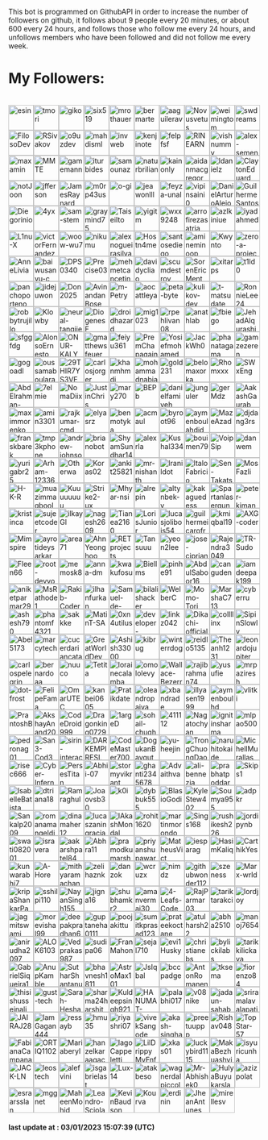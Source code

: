 <p>This bot is programmed on GithubAPI in order to increase the number of followers on github, it follows about 9 people every 20 minutes, or about 600 every 24 hours, and follows those who follow me every 24 hours, and unfollows members who have been followed and did not follow me every week.</p><h1>My Followers:</h1><br><a href="https://github.com/esin"><img src="https://github.com/esin.png" alt="esin" style="height:50px;width:50px;"/></a><a href="https://github.com/tmori"><img src="https://github.com/tmori.png" alt="tmori" style="height:50px;width:50px;"/></a><a href="https://github.com/giko"><img src="https://github.com/giko.png" alt="giko" style="height:50px;width:50px;"/></a><a href="https://github.com/six519"><img src="https://github.com/six519.png" alt="six519" style="height:50px;width:50px;"/></a><a href="https://github.com/mrothauer"><img src="https://github.com/mrothauer.png" alt="mrothauer" style="height:50px;width:50px;"/></a><a href="https://github.com/bermarte"><img src="https://github.com/bermarte.png" alt="bermarte" style="height:50px;width:50px;"/></a><a href="https://github.com/aaguilerav"><img src="https://github.com/aaguilerav.png" alt="aaguilerav" style="height:50px;width:50px;"/></a><a href="https://github.com/Novusvetus"><img src="https://github.com/Novusvetus.png" alt="Novusvetus" style="height:50px;width:50px;"/></a><a href="https://github.com/weimingtom"><img src="https://github.com/weimingtom.png" alt="weimingtom" style="height:50px;width:50px;"/></a><a href="https://github.com/swdreams"><img src="https://github.com/swdreams.png" alt="swdreams" style="height:50px;width:50px;"/></a><a href="https://github.com/FilosoDev"><img src="https://github.com/FilosoDev.png" alt="FilosoDev" style="height:50px;width:50px;"/></a><a href="https://github.com/RSivakov"><img src="https://github.com/RSivakov.png" alt="RSivakov" style="height:50px;width:50px;"/></a><a href="https://github.com/o9uzdev"><img src="https://github.com/o9uzdev.png" alt="o9uzdev" style="height:50px;width:50px;"/></a><a href="https://github.com/mahdisml"><img src="https://github.com/mahdisml.png" alt="mahdisml" style="height:50px;width:50px;"/></a><a href="https://github.com/invweb"><img src="https://github.com/invweb.png" alt="invweb" style="height:50px;width:50px;"/></a><a href="https://github.com/kenjinote"><img src="https://github.com/kenjinote.png" alt="kenjinote" style="height:50px;width:50px;"/></a><a href="https://github.com/felpfsf"><img src="https://github.com/felpfsf.png" alt="felpfsf" style="height:50px;width:50px;"/></a><a href="https://github.com/RINEARN"><img src="https://github.com/RINEARN.png" alt="RINEARN" style="height:50px;width:50px;"/></a><a href="https://github.com/vishnummv"><img src="https://github.com/vishnummv.png" alt="vishnummv" style="height:50px;width:50px;"/></a><a href="https://github.com/alex-semenyuk"><img src="https://github.com/alex-semenyuk.png" alt="alex-semenyuk" style="height:50px;width:50px;"/></a><a href="https://github.com/maxamin"><img src="https://github.com/maxamin.png" alt="maxamin" style="height:50px;width:50px;"/></a><a href="https://github.com/MMTE"><img src="https://github.com/MMTE.png" alt="MMTE" style="height:50px;width:50px;"/></a><a href="https://github.com/gamemann"><img src="https://github.com/gamemann.png" alt="gamemann" style="height:50px;width:50px;"/></a><a href="https://github.com/iturbides"><img src="https://github.com/iturbides.png" alt="iturbides" style="height:50px;width:50px;"/></a><a href="https://github.com/samounaz"><img src="https://github.com/samounaz.png" alt="samounaz" style="height:50px;width:50px;"/></a><a href="https://github.com/naturbrilian"><img src="https://github.com/naturbrilian.png" alt="naturbrilian" style="height:50px;width:50px;"/></a><a href="https://github.com/kainonly"><img src="https://github.com/kainonly.png" alt="kainonly" style="height:50px;width:50px;"/></a><a href="https://github.com/aidanmacgregor"><img src="https://github.com/aidanmacgregor.png" alt="aidanmacgregor" style="height:50px;width:50px;"/></a><a href="https://github.com/ldanielz"><img src="https://github.com/ldanielz.png" alt="ldanielz" style="height:50px;width:50px;"/></a><a href="https://github.com/ClaytonEduard"><img src="https://github.com/ClaytonEduard.png" alt="ClaytonEduard" style="height:50px;width:50px;"/></a><a href="https://github.com/notJoon"><img src="https://github.com/notJoon.png" alt="notJoon" style="height:50px;width:50px;"/></a><a href="https://github.com/jfferson"><img src="https://github.com/jfferson.png" alt="jfferson" style="height:50px;width:50px;"/></a><a href="https://github.com/JamesRaynard"><img src="https://github.com/JamesRaynard.png" alt="JamesRaynard" style="height:50px;width:50px;"/></a><a href="https://github.com/m0rp43us"><img src="https://github.com/m0rp43us.png" alt="m0rp43us" style="height:50px;width:50px;"/></a><a href="https://github.com/o-gi"><img src="https://github.com/o-gi.png" alt="o-gi" style="height:50px;width:50px;"/></a><a href="https://github.com/jeawonlll"><img src="https://github.com/jeawonlll.png" alt="jeawonlll" style="height:50px;width:50px;"/></a><a href="https://github.com/feyza-unal"><img src="https://github.com/feyza-unal.png" alt="feyza-unal" style="height:50px;width:50px;"/></a><a href="https://github.com/vipinsaini0"><img src="https://github.com/vipinsaini0.png" alt="vipinsaini0" style="height:50px;width:50px;"/></a><a href="https://github.com/DanielArturoAlejoAlvarez"><img src="https://github.com/DanielArturoAlejoAlvarez.png" alt="DanielArturoAlejoAlvarez" style="height:50px;width:50px;"/></a><a href="https://github.com/GuilhermeSantos001"><img src="https://github.com/GuilhermeSantos001.png" alt="GuilhermeSantos001" style="height:50px;width:50px;"/></a><a href="https://github.com/Diegorinio"><img src="https://github.com/Diegorinio.png" alt="Diegorinio" style="height:50px;width:50px;"/></a><a href="https://github.com/4yx"><img src="https://github.com/4yx.png" alt="4yx" style="height:50px;width:50px;"/></a><a href="https://github.com/sam-stem"><img src="https://github.com/sam-stem.png" alt="sam-stem" style="height:50px;width:50px;"/></a><a href="https://github.com/graymind75"><img src="https://github.com/graymind75.png" alt="graymind75" style="height:50px;width:50px;"/></a><a href="https://github.com/TaiseiIto"><img src="https://github.com/TaiseiIto.png" alt="TaiseiIto" style="height:50px;width:50px;"/></a><a href="https://github.com/yigitm"><img src="https://github.com/yigitm.png" alt="yigitm" style="height:50px;width:50px;"/></a><a href="https://github.com/wxx9248"><img src="https://github.com/wxx9248.png" alt="wxx9248" style="height:50px;width:50px;"/></a><a href="https://github.com/arrofirezasatria"><img src="https://github.com/arrofirezasatria.png" alt="arrofirezasatria" style="height:50px;width:50px;"/></a><a href="https://github.com/azlkiniue"><img src="https://github.com/azlkiniue.png" alt="azlkiniue" style="height:50px;width:50px;"/></a><a href="https://github.com/iyadahmed"><img src="https://github.com/iyadahmed.png" alt="iyadahmed" style="height:50px;width:50px;"/></a><a href="https://github.com/L1nu-X"><img src="https://github.com/L1nu-X.png" alt="L1nu-X" style="height:50px;width:50px;"/></a><a href="https://github.com/victorFernandezF"><img src="https://github.com/victorFernandezF.png" alt="victorFernandezF" style="height:50px;width:50px;"/></a><a href="https://github.com/woow-wu7"><img src="https://github.com/woow-wu7.png" alt="woow-wu7" style="height:50px;width:50px;"/></a><a href="https://github.com/nikumu"><img src="https://github.com/nikumu.png" alt="nikumu" style="height:50px;width:50px;"/></a><a href="https://github.com/alexnogueirasilva"><img src="https://github.com/alexnogueirasilva.png" alt="alexnogueirasilva" style="height:50px;width:50px;"/></a><a href="https://github.com/Hostn4me"><img src="https://github.com/Hostn4me.png" alt="Hostn4me" style="height:50px;width:50px;"/></a><a href="https://github.com/santosediego"><img src="https://github.com/santosediego.png" alt="santosediego" style="height:50px;width:50px;"/></a><a href="https://github.com/amineminoop"><img src="https://github.com/amineminoop.png" alt="amineminoop" style="height:50px;width:50px;"/></a><a href="https://github.com/Kwynto"><img src="https://github.com/Kwynto.png" alt="Kwynto" style="height:50px;width:50px;"/></a><a href="https://github.com/zero-a-projects"><img src="https://github.com/zero-a-projects.png" alt="zero-a-projects" style="height:50px;width:50px;"/></a><a href="https://github.com/AnneLivia"><img src="https://github.com/AnneLivia.png" alt="AnneLivia" style="height:50px;width:50px;"/></a><a href="https://github.com/baiwusanyu-c"><img src="https://github.com/baiwusanyu-c.png" alt="baiwusanyu-c" style="height:50px;width:50px;"/></a><a href="https://github.com/DPS0340"><img src="https://github.com/DPS0340.png" alt="DPS0340" style="height:50px;width:50px;"/></a><a href="https://github.com/Precise03"><img src="https://github.com/Precise03.png" alt="Precise03" style="height:50px;width:50px;"/></a><a href="https://github.com/mehmetcancetin"><img src="https://github.com/mehmetcancetin.png" alt="mehmetcancetin" style="height:50px;width:50px;"/></a><a href="https://github.com/davidycliao"><img src="https://github.com/davidycliao.png" alt="davidycliao" style="height:50px;width:50px;"/></a><a href="https://github.com/scumdestroy"><img src="https://github.com/scumdestroy.png" alt="scumdestroy" style="height:50px;width:50px;"/></a><a href="https://github.com/SorenEricMent"><img src="https://github.com/SorenEricMent.png" alt="SorenEricMent" style="height:50px;width:50px;"/></a><a href="https://github.com/xitarps"><img src="https://github.com/xitarps.png" alt="xitarps" style="height:50px;width:50px;"/></a><a href="https://github.com/t1ld0"><img src="https://github.com/t1ld0.png" alt="t1ld0" style="height:50px;width:50px;"/></a><a href="https://github.com/panchoporteno"><img src="https://github.com/panchoporteno.png" alt="panchoporteno" style="height:50px;width:50px;"/></a><a href="https://github.com/jidejuwon"><img src="https://github.com/jidejuwon.png" alt="jidejuwon" style="height:50px;width:50px;"/></a><a href="https://github.com/Don2025"><img src="https://github.com/Don2025.png" alt="Don2025" style="height:50px;width:50px;"/></a><a href="https://github.com/AvinandanBose"><img src="https://github.com/AvinandanBose.png" alt="AvinandanBose" style="height:50px;width:50px;"/></a><a href="https://github.com/m-Petry"><img src="https://github.com/m-Petry.png" alt="m-Petry" style="height:50px;width:50px;"/></a><a href="https://github.com/aocattleya"><img src="https://github.com/aocattleya.png" alt="aocattleya" style="height:50px;width:50px;"/></a><a href="https://github.com/peta-byte"><img src="https://github.com/peta-byte.png" alt="peta-byte" style="height:50px;width:50px;"/></a><a href="https://github.com/kulikov-dev"><img src="https://github.com/kulikov-dev.png" alt="kulikov-dev" style="height:50px;width:50px;"/></a><a href="https://github.com/t-matsudate"><img src="https://github.com/t-matsudate.png" alt="t-matsudate" style="height:50px;width:50px;"/></a><a href="https://github.com/RonnieLee24"><img src="https://github.com/RonnieLee24.png" alt="RonnieLee24" style="height:50px;width:50px;"/></a><a href="https://github.com/robbytrujillo"><img src="https://github.com/robbytrujillo.png" alt="robbytrujillo" style="height:50px;width:50px;"/></a><a href="https://github.com/Klowby"><img src="https://github.com/Klowby.png" alt="Klowby" style="height:50px;width:50px;"/></a><a href="https://github.com/neural-tangjie"><img src="https://github.com/neural-tangjie.png" alt="neural-tangjie" style="height:50px;width:50px;"/></a><a href="https://github.com/DiogenesF"><img src="https://github.com/DiogenesF.png" alt="DiogenesF" style="height:50px;width:50px;"/></a><a href="https://github.com/droidhazard"><img src="https://github.com/droidhazard.png" alt="droidhazard" style="height:50px;width:50px;"/></a><a href="https://github.com/mig1023"><img src="https://github.com/mig1023.png" alt="mig1023" style="height:50px;width:50px;"/></a><a href="https://github.com/rpehlivan08"><img src="https://github.com/rpehlivan08.png" alt="rpehlivan08" style="height:50px;width:50px;"/></a><a href="https://github.com/anathlab"><img src="https://github.com/anathlab.png" alt="anathlab" style="height:50px;width:50px;"/></a><a href="https://github.com/fbiego"><img src="https://github.com/fbiego.png" alt="fbiego" style="height:50px;width:50px;"/></a><a href="https://github.com/JehadAlqurashi"><img src="https://github.com/JehadAlqurashi.png" alt="JehadAlqurashi" style="height:50px;width:50px;"/></a><a href="https://github.com/sfggfdg"><img src="https://github.com/sfggfdg.png" alt="sfggfdg" style="height:50px;width:50px;"/></a><a href="https://github.com/AlonsoErnesto"><img src="https://github.com/AlonsoErnesto.png" alt="AlonsoErnesto" style="height:50px;width:50px;"/></a><a href="https://github.com/ONUR-KALYONCU"><img src="https://github.com/ONUR-KALYONCU.png" alt="ONUR-KALYONCU" style="height:50px;width:50px;"/></a><a href="https://github.com/gmatthewsfeuer"><img src="https://github.com/gmatthewsfeuer.png" alt="gmatthewsfeuer" style="height:50px;width:50px;"/></a><a href="https://github.com/feiyu361"><img src="https://github.com/feiyu361.png" alt="feiyu361" style="height:50px;width:50px;"/></a><a href="https://github.com/PremChapagain"><img src="https://github.com/PremChapagain.png" alt="PremChapagain" style="height:50px;width:50px;"/></a><a href="https://github.com/Yosiefmohamed"><img src="https://github.com/Yosiefmohamed.png" alt="Yosiefmohamed" style="height:50px;width:50px;"/></a><a href="https://github.com/JackWh0"><img src="https://github.com/JackWh0.png" alt="JackWh0" style="height:50px;width:50px;"/></a><a href="https://github.com/phanatagama"><img src="https://github.com/phanatagama.png" alt="phanatagama" style="height:50px;width:50px;"/></a><a href="https://github.com/gamzezeren"><img src="https://github.com/gamzezeren.png" alt="gamzezeren" style="height:50px;width:50px;"/></a><a href="https://github.com/gogoadl"><img src="https://github.com/gogoadl.png" alt="gogoadl" style="height:50px;width:50px;"/></a><a href="https://github.com/oussamaboularak"><img src="https://github.com/oussamaboularak.png" alt="oussamaboularak" style="height:50px;width:50px;"/></a><a href="https://github.com/29THIR7YS3VEN"><img src="https://github.com/29THIR7YS3VEN.png" alt="29THIR7YS3VEN" style="height:50px;width:50px;"/></a><a href="https://github.com/carlosjorger"><img src="https://github.com/carlosjorger.png" alt="carlosjorger" style="height:50px;width:50px;"/></a><a href="https://github.com/khanmhmdi"><img src="https://github.com/khanmhmdi.png" alt="khanmhmdi" style="height:50px;width:50px;"/></a><a href="https://github.com/mohammadnabia"><img src="https://github.com/mohammadnabia.png" alt="mohammadnabia" style="height:50px;width:50px;"/></a><a href="https://github.com/gold231"><img src="https://github.com/gold231.png" alt="gold231" style="height:50px;width:50px;"/></a><a href="https://github.com/belomaxorka"><img src="https://github.com/belomaxorka.png" alt="belomaxorka" style="height:50px;width:50px;"/></a><a href="https://github.com/Rhomxxx"><img src="https://github.com/Rhomxxx.png" alt="Rhomxxx" style="height:50px;width:50px;"/></a><a href="https://github.com/SWxEng"><img src="https://github.com/SWxEng.png" alt="SWxEng" style="height:50px;width:50px;"/></a><a href="https://github.com/AbdElrahman-Rafaat-Amer"><img src="https://github.com/AbdElrahman-Rafaat-Amer.png" alt="AbdElrahman-Rafaat-Amer" style="height:50px;width:50px;"/></a><a href="https://github.com/7elmie"><img src="https://github.com/7elmie.png" alt="7elmie" style="height:50px;width:50px;"/></a><a href="https://github.com/NomaDiix"><img src="https://github.com/NomaDiix.png" alt="NomaDiix" style="height:50px;width:50px;"/></a><a href="https://github.com/JustinChris"><img src="https://github.com/JustinChris.png" alt="JustinChris" style="height:50px;width:50px;"/></a><a href="https://github.com/mary270"><img src="https://github.com/mary270.png" alt="mary270" style="height:50px;width:50px;"/></a><a href="https://github.com/BEPb"><img src="https://github.com/BEPb.png" alt="BEPb" style="height:50px;width:50px;"/></a><a href="https://github.com/danielfamiyeh"><img src="https://github.com/danielfamiyeh.png" alt="danielfamiyeh" style="height:50px;width:50px;"/></a><a href="https://github.com/junguler"><img src="https://github.com/junguler.png" alt="junguler" style="height:50px;width:50px;"/></a><a href="https://github.com/gerMdz"><img src="https://github.com/gerMdz.png" alt="gerMdz" style="height:50px;width:50px;"/></a><a href="https://github.com/AakashGaurab"><img src="https://github.com/AakashGaurab.png" alt="AakashGaurab" style="height:50px;width:50px;"/></a><a href="https://github.com/maximmorenko"><img src="https://github.com/maximmorenko.png" alt="maximmorenko" style="height:50px;width:50px;"/></a><a href="https://github.com/amin3301"><img src="https://github.com/amin3301.png" alt="amin3301" style="height:50px;width:50px;"/></a><a href="https://github.com/rajkumar-cmd"><img src="https://github.com/rajkumar-cmd.png" alt="rajkumar-cmd" style="height:50px;width:50px;"/></a><a href="https://github.com/elyasrz"><img src="https://github.com/elyasrz.png" alt="elyasrz" style="height:50px;width:50px;"/></a><a href="https://github.com/benmotyka"><img src="https://github.com/benmotyka.png" alt="benmotyka" style="height:50px;width:50px;"/></a><a href="https://github.com/acmaul"><img src="https://github.com/acmaul.png" alt="acmaul" style="height:50px;width:50px;"/></a><a href="https://github.com/byroot96"><img src="https://github.com/byroot96.png" alt="byroot96" style="height:50px;width:50px;"/></a><a href="https://github.com/aymenboulahdid"><img src="https://github.com/aymenboulahdid.png" alt="aymenboulahdid" style="height:50px;width:50px;"/></a><a href="https://github.com/MazeAzad"><img src="https://github.com/MazeAzad.png" alt="MazeAzad" style="height:50px;width:50px;"/></a><a href="https://github.com/djdang3rs"><img src="https://github.com/djdang3rs.png" alt="djdang3rs" style="height:50px;width:50px;"/></a><a href="https://github.com/franskbarek"><img src="https://github.com/franskbarek.png" alt="franskbarek" style="height:50px;width:50px;"/></a><a href="https://github.com/tmp3kphone"><img src="https://github.com/tmp3kphone.png" alt="tmp3kphone" style="height:50px;width:50px;"/></a><a href="https://github.com/andrew-johnson-4"><img src="https://github.com/andrew-johnson-4.png" alt="andrew-johnson-4" style="height:50px;width:50px;"/></a><a href="https://github.com/brianobot"><img src="https://github.com/brianobot.png" alt="brianobot" style="height:50px;width:50px;"/></a><a href="https://github.com/ShyamSundhar1411"><img src="https://github.com/ShyamSundhar1411.png" alt="ShyamSundhar1411" style="height:50px;width:50px;"/></a><a href="https://github.com/alexrla"><img src="https://github.com/alexrla.png" alt="alexrla" style="height:50px;width:50px;"/></a><a href="https://github.com/Kushal334"><img src="https://github.com/Kushal334.png" alt="Kushal334" style="height:50px;width:50px;"/></a><a href="https://github.com/bouimen79"><img src="https://github.com/bouimen79.png" alt="bouimen79" style="height:50px;width:50px;"/></a><a href="https://github.com/VoipSip"><img src="https://github.com/VoipSip.png" alt="VoipSip" style="height:50px;width:50px;"/></a><a href="https://github.com/danwem"><img src="https://github.com/danwem.png" alt="danwem" style="height:50px;width:50px;"/></a><a href="https://github.com/yurigabr25"><img src="https://github.com/yurigabr25.png" alt="yurigabr25" style="height:50px;width:50px;"/></a><a href="https://github.com/Arham-12336"><img src="https://github.com/Arham-12336.png" alt="Arham-12336" style="height:50px;width:50px;"/></a><a href="https://github.com/Otherwa"><img src="https://github.com/Otherwa.png" alt="Otherwa" style="height:50px;width:50px;"/></a><a href="https://github.com/Koras02"><img src="https://github.com/Koras02.png" alt="Koras02" style="height:50px;width:50px;"/></a><a href="https://github.com/ankit25821"><img src="https://github.com/ankit25821.png" alt="ankit25821" style="height:50px;width:50px;"/></a><a href="https://github.com/mr-nishanth"><img src="https://github.com/mr-nishanth.png" alt="mr-nishanth" style="height:50px;width:50px;"/></a><a href="https://github.com/Iranildot"><img src="https://github.com/Iranildot.png" alt="Iranildot" style="height:50px;width:50px;"/></a><a href="https://github.com/ItaloFabricio"><img src="https://github.com/ItaloFabricio.png" alt="ItaloFabricio" style="height:50px;width:50px;"/></a><a href="https://github.com/Sen-Takatsuki"><img src="https://github.com/Sen-Takatsuki.png" alt="Sen-Takatsuki" style="height:50px;width:50px;"/></a><a href="https://github.com/MosFazli"><img src="https://github.com/MosFazli.png" alt="MosFazli" style="height:50px;width:50px;"/></a><a href="https://github.com/H-K-R"><img src="https://github.com/H-K-R.png" alt="H-K-R" style="height:50px;width:50px;"/></a><a href="https://github.com/muazimmaqbool"><img src="https://github.com/muazimmaqbool.png" alt="muazimmaqbool" style="height:50px;width:50px;"/></a><a href="https://github.com/Kuuuuuuuu"><img src="https://github.com/Kuuuuuuuu.png" alt="Kuuuuuuuu" style="height:50px;width:50px;"/></a><a href="https://github.com/Strike2-ux"><img src="https://github.com/Strike2-ux.png" alt="Strike2-ux" style="height:50px;width:50px;"/></a><a href="https://github.com/Mhyar-nsi"><img src="https://github.com/Mhyar-nsi.png" alt="Mhyar-nsi" style="height:50px;width:50px;"/></a><a href="https://github.com/alrepin"><img src="https://github.com/alrepin.png" alt="alrepin" style="height:50px;width:50px;"/></a><a href="https://github.com/altynbek-y"><img src="https://github.com/altynbek-y.png" alt="altynbek-y" style="height:50px;width:50px;"/></a><a href="https://github.com/kakaguedess"><img src="https://github.com/kakaguedess.png" alt="kakaguedess" style="height:50px;width:50px;"/></a><a href="https://github.com/Spartanlasergun"><img src="https://github.com/Spartanlasergun.png" alt="Spartanlasergun" style="height:50px;width:50px;"/></a><a href="https://github.com/peter-kimanzi"><img src="https://github.com/peter-kimanzi.png" alt="peter-kimanzi" style="height:50px;width:50px;"/></a><a href="https://github.com/kristinca"><img src="https://github.com/kristinca.png" alt="kristinca" style="height:50px;width:50px;"/></a><a href="https://github.com/sujeetcoder"><img src="https://github.com/sujeetcoder.png" alt="sujeetcoder" style="height:50px;width:50px;"/></a><a href="https://github.com/ilkayGl"><img src="https://github.com/ilkayGl.png" alt="ilkayGl" style="height:50px;width:50px;"/></a><a href="https://github.com/nagesh2609"><img src="https://github.com/nagesh2609.png" alt="nagesh2609" style="height:50px;width:50px;"/></a><a href="https://github.com/Tianea2160"><img src="https://github.com/Tianea2160.png" alt="Tianea2160" style="height:50px;width:50px;"/></a><a href="https://github.com/LorisJunior"><img src="https://github.com/LorisJunior.png" alt="LorisJunior" style="height:50px;width:50px;"/></a><a href="https://github.com/lucasjolibois54"><img src="https://github.com/lucasjolibois54.png" alt="lucasjolibois54" style="height:50px;width:50px;"/></a><a href="https://github.com/guilhermeicarofr"><img src="https://github.com/guilhermeicarofr.png" alt="guilhermeicarofr" style="height:50px;width:50px;"/></a><a href="https://github.com/kmiqbal19"><img src="https://github.com/kmiqbal19.png" alt="kmiqbal19" style="height:50px;width:50px;"/></a><a href="https://github.com/AXG-coder"><img src="https://github.com/AXG-coder.png" alt="AXG-coder" style="height:50px;width:50px;"/></a><a href="https://github.com/Mimspire"><img src="https://github.com/Mimspire.png" alt="Mimspire" style="height:50px;width:50px;"/></a><a href="https://github.com/ayrotideysarkar"><img src="https://github.com/ayrotideysarkar.png" alt="ayrotideysarkar" style="height:50px;width:50px;"/></a><a href="https://github.com/area71"><img src="https://github.com/area71.png" alt="area71" style="height:50px;width:50px;"/></a><a href="https://github.com/AhnYeonghoo"><img src="https://github.com/AhnYeonghoo.png" alt="AhnYeonghoo" style="height:50px;width:50px;"/></a><a href="https://github.com/RETprojects"><img src="https://github.com/RETprojects.png" alt="RETprojects" style="height:50px;width:50px;"/></a><a href="https://github.com/Tansuuu"><img src="https://github.com/Tansuuu.png" alt="Tansuuu" style="height:50px;width:50px;"/></a><a href="https://github.com/yeon2lee"><img src="https://github.com/yeon2lee.png" alt="yeon2lee" style="height:50px;width:50px;"/></a><a href="https://github.com/jose-cipriano"><img src="https://github.com/jose-cipriano.png" alt="jose-cipriano" style="height:50px;width:50px;"/></a><a href="https://github.com/Rajendra3049"><img src="https://github.com/Rajendra3049.png" alt="Rajendra3049" style="height:50px;width:50px;"/></a><a href="https://github.com/TR-Sudo"><img src="https://github.com/TR-Sudo.png" alt="TR-Sudo" style="height:50px;width:50px;"/></a><a href="https://github.com/Fleen66"><img src="https://github.com/Fleen66.png" alt="Fleen66" style="height:50px;width:50px;"/></a><a href="https://github.com/root-devvoo"><img src="https://github.com/root-devvoo.png" alt="root-devvoo" style="height:50px;width:50px;"/></a><a href="https://github.com/memosk8"><img src="https://github.com/memosk8.png" alt="memosk8" style="height:50px;width:50px;"/></a><a href="https://github.com/anna-dm"><img src="https://github.com/anna-dm.png" alt="anna-dm" style="height:50px;width:50px;"/></a><a href="https://github.com/kwakufosu"><img src="https://github.com/kwakufosu.png" alt="kwakufosu" style="height:50px;width:50px;"/></a><a href="https://github.com/Biellms"><img src="https://github.com/Biellms.png" alt="Biellms" style="height:50px;width:50px;"/></a><a href="https://github.com/pinhe91"><img src="https://github.com/pinhe91.png" alt="pinhe91" style="height:50px;width:50px;"/></a><a href="https://github.com/AbdulSaboor16"><img src="https://github.com/AbdulSaboor16.png" alt="AbdulSaboor16" style="height:50px;width:50px;"/></a><a href="https://github.com/canguden"><img src="https://github.com/canguden.png" alt="canguden" style="height:50px;width:50px;"/></a><a href="https://github.com/iamdeepak199"><img src="https://github.com/iamdeepak199.png" alt="iamdeepak199" style="height:50px;width:50px;"/></a><a href="https://github.com/aniketparmar29"><img src="https://github.com/aniketparmar29.png" alt="aniketparmar29" style="height:50px;width:50px;"/></a><a href="https://github.com/MsRathode1"><img src="https://github.com/MsRathode1.png" alt="MsRathode1" style="height:50px;width:50px;"/></a><a href="https://github.com/Rakib-Coder00"><img src="https://github.com/Rakib-Coder00.png" alt="Rakib-Coder00" style="height:50px;width:50px;"/></a><a href="https://github.com/ilhanfurkan"><img src="https://github.com/ilhanfurkan.png" alt="ilhanfurkan" style="height:50px;width:50px;"/></a><a href="https://github.com/Samuel-de-Oliveira"><img src="https://github.com/Samuel-de-Oliveira.png" alt="Samuel-de-Oliveira" style="height:50px;width:50px;"/></a><a href="https://github.com/bilalishacker"><img src="https://github.com/bilalishacker.png" alt="bilalishacker" style="height:50px;width:50px;"/></a><a href="https://github.com/WelberC"><img src="https://github.com/WelberC.png" alt="WelberC" style="height:50px;width:50px;"/></a><a href="https://github.com/Momo-Tori"><img src="https://github.com/Momo-Tori.png" alt="Momo-Tori" style="height:50px;width:50px;"/></a><a href="https://github.com/MarshaC713"><img src="https://github.com/MarshaC713.png" alt="MarshaC713" style="height:50px;width:50px;"/></a><a href="https://github.com/cyberru"><img src="https://github.com/cyberru.png" alt="cyberru" style="height:50px;width:50px;"/></a><a href="https://github.com/ashesh790"><img src="https://github.com/ashesh790.png" alt="ashesh790" style="height:50px;width:50px;"/></a><a href="https://github.com/phantomf4321"><img src="https://github.com/phantomf4321.png" alt="phantomf4321" style="height:50px;width:50px;"/></a><a href="https://github.com/sakkke"><img src="https://github.com/sakkke.png" alt="sakkke" style="height:50px;width:50px;"/></a><a href="https://github.com/MatinT-SA"><img src="https://github.com/MatinT-SA.png" alt="MatinT-SA" style="height:50px;width:50px;"/></a><a href="https://github.com/0xn4utilus"><img src="https://github.com/0xn4utilus.png" alt="0xn4utilus" style="height:50px;width:50px;"/></a><a href="https://github.com/developer-shourav"><img src="https://github.com/developer-shourav.png" alt="developer-shourav" style="height:50px;width:50px;"/></a><a href="https://github.com/linkz042"><img src="https://github.com/linkz042.png" alt="linkz042" style="height:50px;width:50px;"/></a><a href="https://github.com/Dikachi-official"><img src="https://github.com/Dikachi-official.png" alt="Dikachi-official" style="height:50px;width:50px;"/></a><a href="https://github.com/collllinx"><img src="https://github.com/collllinx.png" alt="collllinx" style="height:50px;width:50px;"/></a><a href="https://github.com/SipinSlowly"><img src="https://github.com/SipinSlowly.png" alt="SipinSlowly" style="height:50px;width:50px;"/></a><a href="https://github.com/Abel5173"><img src="https://github.com/Abel5173.png" alt="Abel5173" style="height:50px;width:50px;"/></a><a href="https://github.com/marcytech"><img src="https://github.com/marcytech.png" alt="marcytech" style="height:50px;width:50px;"/></a><a href="https://github.com/cucerdariancatalin"><img src="https://github.com/cucerdariancatalin.png" alt="cucerdariancatalin" style="height:50px;width:50px;"/></a><a href="https://github.com/GreatWorldDev"><img src="https://github.com/GreatWorldDev.png" alt="GreatWorldDev" style="height:50px;width:50px;"/></a><a href="https://github.com/Ashish33000"><img src="https://github.com/Ashish33000.png" alt="Ashish33000" style="height:50px;width:50px;"/></a><a href="https://github.com/kibrug"><img src="https://github.com/kibrug.png" alt="kibrug" style="height:50px;width:50px;"/></a><a href="https://github.com/winterrdog"><img src="https://github.com/winterrdog.png" alt="winterrdog" style="height:50px;width:50px;"/></a><a href="https://github.com/reidlo5135"><img src="https://github.com/reidlo5135.png" alt="reidlo5135" style="height:50px;width:50px;"/></a><a href="https://github.com/Theanh1231"><img src="https://github.com/Theanh1231.png" alt="Theanh1231" style="height:50px;width:50px;"/></a><a href="https://github.com/leonardojupiter"><img src="https://github.com/leonardojupiter.png" alt="leonardojupiter" style="height:50px;width:50px;"/></a><a href="https://github.com/carlospelegrin"><img src="https://github.com/carlospelegrin.png" alt="carlospelegrin" style="height:50px;width:50px;"/></a><a href="https://github.com/bernardoaa"><img src="https://github.com/bernardoaa.png" alt="bernardoaa" style="height:50px;width:50px;"/></a><a href="https://github.com/nuuco"><img src="https://github.com/nuuco.png" alt="nuuco" style="height:50px;width:50px;"/></a><a href="https://github.com/Tetita"><img src="https://github.com/Tetita.png" alt="Tetita" style="height:50px;width:50px;"/></a><a href="https://github.com/lorainecalamba"><img src="https://github.com/lorainecalamba.png" alt="lorainecalamba" style="height:50px;width:50px;"/></a><a href="https://github.com/omololevy"><img src="https://github.com/omololevy.png" alt="omololevy" style="height:50px;width:50px;"/></a><a href="https://github.com/Wallace-Bezerra"><img src="https://github.com/Wallace-Bezerra.png" alt="Wallace-Bezerra" style="height:50px;width:50px;"/></a><a href="https://github.com/rajibrahman74"><img src="https://github.com/rajibrahman74.png" alt="rajibrahman74" style="height:50px;width:50px;"/></a><a href="https://github.com/yusufie"><img src="https://github.com/yusufie.png" alt="yusufie" style="height:50px;width:50px;"/></a><a href="https://github.com/mrpaziresh"><img src="https://github.com/mrpaziresh.png" alt="mrpaziresh" style="height:50px;width:50px;"/></a><a href="https://github.com/dot-frost"><img src="https://github.com/dot-frost.png" alt="dot-frost" style="height:50px;width:50px;"/></a><a href="https://github.com/FelipeFama"><img src="https://github.com/FelipeFama.png" alt="FelipeFama" style="height:50px;width:50px;"/></a><a href="https://github.com/OmarUTEC"><img src="https://github.com/OmarUTEC.png" alt="OmarUTEC" style="height:50px;width:50px;"/></a><a href="https://github.com/kanbei0605"><img src="https://github.com/kanbei0605.png" alt="kanbei0605" style="height:50px;width:50px;"/></a><a href="https://github.com/Pratikdate"><img src="https://github.com/Pratikdate.png" alt="Pratikdate" style="height:50px;width:50px;"/></a><a href="https://github.com/oleandropaiva"><img src="https://github.com/oleandropaiva.png" alt="oleandropaiva" style="height:50px;width:50px;"/></a><a href="https://github.com/xbandrade"><img src="https://github.com/xbandrade.png" alt="xbandrade" style="height:50px;width:50px;"/></a><a href="https://github.com/illyasen1999"><img src="https://github.com/illyasen1999.png" alt="illyasen1999" style="height:50px;width:50px;"/></a><a href="https://github.com/aymenboulhd"><img src="https://github.com/aymenboulhd.png" alt="aymenboulhd" style="height:50px;width:50px;"/></a><a href="https://github.com/vlitki"><img src="https://github.com/vlitki.png" alt="vlitki" style="height:50px;width:50px;"/></a><a href="https://github.com/PrantoshB"><img src="https://github.com/PrantoshB.png" alt="PrantoshB" style="height:50px;width:50px;"/></a><a href="https://github.com/AkshayAnand2002"><img src="https://github.com/AkshayAnand2002.png" alt="AkshayAnand2002" style="height:50px;width:50px;"/></a><a href="https://github.com/CodeDroid999"><img src="https://github.com/CodeDroid999.png" alt="CodeDroid999" style="height:50px;width:50px;"/></a><a href="https://github.com/Dragonking0729"><img src="https://github.com/Dragonking0729.png" alt="Dragonking0729" style="height:50px;width:50px;"/></a><a href="https://github.com/1argeD"><img src="https://github.com/1argeD.png" alt="1argeD" style="height:50px;width:50px;"/></a><a href="https://github.com/sohail-chughtai"><img src="https://github.com/sohail-chughtai.png" alt="sohail-chughtai" style="height:50px;width:50px;"/></a><a href="https://github.com/411112"><img src="https://github.com/411112.png" alt="411112" style="height:50px;width:50px;"/></a><a href="https://github.com/Nagatochyan"><img src="https://github.com/Nagatochyan.png" alt="Nagatochyan" style="height:50px;width:50px;"/></a><a href="https://github.com/ignitinsharma"><img src="https://github.com/ignitinsharma.png" alt="ignitinsharma" style="height:50px;width:50px;"/></a><a href="https://github.com/mlpao500"><img src="https://github.com/mlpao500.png" alt="mlpao500" style="height:50px;width:50px;"/></a><a href="https://github.com/pedronag01"><img src="https://github.com/pedronag01.png" alt="pedronag01" style="height:50px;width:50px;"/></a><a href="https://github.com/San3-Cod3"><img src="https://github.com/San3-Cod3.png" alt="San3-Cod3" style="height:50px;width:50px;"/></a><a href="https://github.com/sirin-interact"><img src="https://github.com/sirin-interact.png" alt="sirin-interact" style="height:50px;width:50px;"/></a><a href="https://github.com/DARKEMPIRESL"><img src="https://github.com/DARKEMPIRESL.png" alt="DARKEMPIRESL" style="height:50px;width:50px;"/></a><a href="https://github.com/CodeMaster7000"><img src="https://github.com/CodeMaster7000.png" alt="CodeMaster7000" style="height:50px;width:50px;"/></a><a href="https://github.com/DogukanBaygut"><img src="https://github.com/DogukanBaygut.png" alt="DogukanBaygut" style="height:50px;width:50px;"/></a><a href="https://github.com/yu-heejin"><img src="https://github.com/yu-heejin.png" alt="yu-heejin" style="height:50px;width:50px;"/></a><a href="https://github.com/TrongChuongDao"><img src="https://github.com/TrongChuongDao.png" alt="TrongChuongDao" style="height:50px;width:50px;"/></a><a href="https://github.com/naruhitokaide"><img src="https://github.com/naruhitokaide.png" alt="naruhitokaide" style="height:50px;width:50px;"/></a><a href="https://github.com/MichellMurallas"><img src="https://github.com/MichellMurallas.png" alt="MichellMurallas" style="height:50px;width:50px;"/></a><a href="https://github.com/risec666"><img src="https://github.com/risec666.png" alt="risec666" style="height:50px;width:50px;"/></a><a href="https://github.com/Cyber-Infernox"><img src="https://github.com/Cyber-Infernox.png" alt="Cyber-Infernox" style="height:50px;width:50px;"/></a><a href="https://github.com/PersesTitan"><img src="https://github.com/PersesTitan.png" alt="PersesTitan" style="height:50px;width:50px;"/></a><a href="https://github.com/Abhii-07"><img src="https://github.com/Abhii-07.png" alt="Abhii-07" style="height:50px;width:50px;"/></a><a href="https://github.com/stormyvikrant"><img src="https://github.com/stormyvikrant.png" alt="stormyvikrant" style="height:50px;width:50px;"/></a><a href="https://github.com/ghanti2345678"><img src="https://github.com/ghanti2345678.png" alt="ghanti2345678" style="height:50px;width:50px;"/></a><a href="https://github.com/Advaithva"><img src="https://github.com/Advaithva.png" alt="Advaithva" style="height:50px;width:50px;"/></a><a href="https://github.com/ali-bennezia"><img src="https://github.com/ali-bennezia.png" alt="ali-bennezia" style="height:50px;width:50px;"/></a><a href="https://github.com/prabhatpoddar"><img src="https://github.com/prabhatpoddar.png" alt="prabhatpoddar" style="height:50px;width:50px;"/></a><a href="https://github.com/Skips1"><img src="https://github.com/Skips1.png" alt="Skips1" style="height:50px;width:50px;"/></a><a href="https://github.com/IsabelleBatista"><img src="https://github.com/IsabelleBatista.png" alt="IsabelleBatista" style="height:50px;width:50px;"/></a><a href="https://github.com/dtriana18"><img src="https://github.com/dtriana18.png" alt="dtriana18" style="height:50px;width:50px;"/></a><a href="https://github.com/Ramraghul"><img src="https://github.com/Ramraghul.png" alt="Ramraghul" style="height:50px;width:50px;"/></a><a href="https://github.com/Joaovsb30"><img src="https://github.com/Joaovsb30.png" alt="Joaovsb30" style="height:50px;width:50px;"/></a><a href="https://github.com/k0i"><img src="https://github.com/k0i.png" alt="k0i" style="height:50px;width:50px;"/></a><a href="https://github.com/dybbuk555"><img src="https://github.com/dybbuk555.png" alt="dybbuk555" style="height:50px;width:50px;"/></a><a href="https://github.com/BlasioGodi"><img src="https://github.com/BlasioGodi.png" alt="BlasioGodi" style="height:50px;width:50px;"/></a><a href="https://github.com/KyleStew402"><img src="https://github.com/KyleStew402.png" alt="KyleStew402" style="height:50px;width:50px;"/></a><a href="https://github.com/Soumya955"><img src="https://github.com/Soumya955.png" alt="Soumya955" style="height:50px;width:50px;"/></a><a href="https://github.com/adpkr"><img src="https://github.com/adpkr.png" alt="adpkr" style="height:50px;width:50px;"/></a><a href="https://github.com/Sankalp2009"><img src="https://github.com/Sankalp2009.png" alt="Sankalp2009" style="height:50px;width:50px;"/></a><a href="https://github.com/romanamangeldiev"><img src="https://github.com/romanamangeldiev.png" alt="romanamangeldiev" style="height:50px;width:50px;"/></a><a href="https://github.com/dinamaher12"><img src="https://github.com/dinamaher12.png" alt="dinamaher12" style="height:50px;width:50px;"/></a><a href="https://github.com/lucaszaningraciano"><img src="https://github.com/lucaszaningraciano.png" alt="lucaszaningraciano" style="height:50px;width:50px;"/></a><a href="https://github.com/IAkashMondal"><img src="https://github.com/IAkashMondal.png" alt="IAkashMondal" style="height:50px;width:50px;"/></a><a href="https://github.com/rohit1620"><img src="https://github.com/rohit1620.png" alt="rohit1620" style="height:50px;width:50px;"/></a><a href="https://github.com/martinmorondo"><img src="https://github.com/martinmorondo.png" alt="martinmorondo" style="height:50px;width:50px;"/></a><a href="https://github.com/Sings168"><img src="https://github.com/Sings168.png" alt="Sings168" style="height:50px;width:50px;"/></a><a href="https://github.com/rushikesh226"><img src="https://github.com/rushikesh226.png" alt="rushikesh226" style="height:50px;width:50px;"/></a><a href="https://github.com/jordipynb"><img src="https://github.com/jordipynb.png" alt="jordipynb" style="height:50px;width:50px;"/></a><a href="https://github.com/swati082001"><img src="https://github.com/swati082001.png" alt="swati082001" style="height:50px;width:50px;"/></a><a href="https://github.com/isravera"><img src="https://github.com/isravera.png" alt="isravera" style="height:50px;width:50px;"/></a><a href="https://github.com/aakarshpatel84"><img src="https://github.com/aakarshpatel84.png" alt="aakarshpatel84" style="height:50px;width:50px;"/></a><a href="https://github.com/Abhra11"><img src="https://github.com/Abhra11.png" alt="Abhra11" style="height:50px;width:50px;"/></a><a href="https://github.com/pramodkumarsharma0754"><img src="https://github.com/pramodkumarsharma0754.png" alt="pramodkumarsharma0754" style="height:50px;width:50px;"/></a><a href="https://github.com/priyanshupawar"><img src="https://github.com/priyanshupawar.png" alt="priyanshupawar" style="height:50px;width:50px;"/></a><a href="https://github.com/MatheusVict"><img src="https://github.com/MatheusVict.png" alt="MatheusVict" style="height:50px;width:50px;"/></a><a href="https://github.com/iesparag"><img src="https://github.com/iesparag.png" alt="iesparag" style="height:50px;width:50px;"/></a><a href="https://github.com/HasimKaliq"><img src="https://github.com/HasimKaliq.png" alt="HasimKaliq" style="height:50px;width:50px;"/></a><a href="https://github.com/CarthikYes"><img src="https://github.com/CarthikYes.png" alt="CarthikYes" style="height:50px;width:50px;"/></a><a href="https://github.com/kunwarabhi7"><img src="https://github.com/kunwarabhi7.png" alt="kunwarabhi7" style="height:50px;width:50px;"/></a><a href="https://github.com/A-Hore"><img src="https://github.com/A-Hore.png" alt="A-Hore" style="height:50px;width:50px;"/></a><a href="https://github.com/mithyaramachandran75"><img src="https://github.com/mithyaramachandran75.png" alt="mithyaramachandran75" style="height:50px;width:50px;"/></a><a href="https://github.com/zelihaznk"><img src="https://github.com/zelihaznk.png" alt="zelihaznk" style="height:50px;width:50px;"/></a><a href="https://github.com/danzok"><img src="https://github.com/danzok.png" alt="danzok" style="height:50px;width:50px;"/></a><a href="https://github.com/wcruzx"><img src="https://github.com/wcruzx.png" alt="wcruzx" style="height:50px;width:50px;"/></a><a href="https://github.com/nimdz"><img src="https://github.com/nimdz.png" alt="nimdz" style="height:50px;width:50px;"/></a><a href="https://github.com/githubwonder1128"><img src="https://github.com/githubwonder1128.png" alt="githubwonder1128" style="height:50px;width:50px;"/></a><a href="https://github.com/szeness"><img src="https://github.com/szeness.png" alt="szeness" style="height:50px;width:50px;"/></a><a href="https://github.com/Marx-wrld"><img src="https://github.com/Marx-wrld.png" alt="Marx-wrld" style="height:50px;width:50px;"/></a><a href="https://github.com/kripaShankarPandey"><img src="https://github.com/kripaShankarPandey.png" alt="kripaShankarPandey" style="height:50px;width:50px;"/></a><a href="https://github.com/sshilpi110"><img src="https://github.com/sshilpi110.png" alt="sshilpi110" style="height:50px;width:50px;"/></a><a href="https://github.com/NayanSingh155"><img src="https://github.com/NayanSingh155.png" alt="NayanSingh155" style="height:50px;width:50px;"/></a><a href="https://github.com/jigna16"><img src="https://github.com/jigna16.png" alt="jigna16" style="height:50px;width:50px;"/></a><a href="https://github.com/shubhamkr2"><img src="https://github.com/shubhamkr2.png" alt="shubhamkr2" style="height:50px;width:50px;"/></a><a href="https://github.com/amanvermai30"><img src="https://github.com/amanvermai30.png" alt="amanvermai30" style="height:50px;width:50px;"/></a><a href="https://github.com/4-Leafs-Code"><img src="https://github.com/4-Leafs-Code.png" alt="4-Leafs-Code" style="height:50px;width:50px;"/></a><a href="https://github.com/RajParmar03"><img src="https://github.com/RajParmar03.png" alt="RajParmar03" style="height:50px;width:50px;"/></a><a href="https://github.com/tariktarakci"><img src="https://github.com/tariktarakci.png" alt="tariktarakci" style="height:50px;width:50px;"/></a><a href="https://github.com/lordjoy"><img src="https://github.com/lordjoy.png" alt="lordjoy" style="height:50px;width:50px;"/></a><a href="https://github.com/jagmitswami"><img src="https://github.com/jagmitswami.png" alt="jagmitswami" style="height:50px;width:50px;"/></a><a href="https://github.com/morevishal99"><img src="https://github.com/morevishal99.png" alt="morevishal99" style="height:50px;width:50px;"/></a><a href="https://github.com/deepakpradhan624"><img src="https://github.com/deepakpradhan624.png" alt="deepakpradhan624" style="height:50px;width:50px;"/></a><a href="https://github.com/guptaneha0111"><img src="https://github.com/guptaneha0111.png" alt="guptaneha0111" style="height:50px;width:50px;"/></a><a href="https://github.com/poojakittu"><img src="https://github.com/poojakittu.png" alt="poojakittu" style="height:50px;width:50px;"/></a><a href="https://github.com/sumitkprasad123"><img src="https://github.com/sumitkprasad123.png" alt="sumitkprasad123" style="height:50px;width:50px;"/></a><a href="https://github.com/prateekoctane"><img src="https://github.com/prateekoctane.png" alt="prateekoctane" style="height:50px;width:50px;"/></a><a href="https://github.com/atulharsh22"><img src="https://github.com/atulharsh22.png" alt="atulharsh22" style="height:50px;width:50px;"/></a><a href="https://github.com/abha2510"><img src="https://github.com/abha2510.png" alt="abha2510" style="height:50px;width:50px;"/></a><a href="https://github.com/manoj7654"><img src="https://github.com/manoj7654.png" alt="manoj7654" style="height:50px;width:50px;"/></a><a href="https://github.com/anirudha2097"><img src="https://github.com/anirudha2097.png" alt="anirudha2097" style="height:50px;width:50px;"/></a><a href="https://github.com/ALOK6103"><img src="https://github.com/ALOK6103.png" alt="ALOK6103" style="height:50px;width:50px;"/></a><a href="https://github.com/Vedprakas987"><img src="https://github.com/Vedprakas987.png" alt="Vedprakas987" style="height:50px;width:50px;"/></a><a href="https://github.com/sudipa06"><img src="https://github.com/sudipa06.png" alt="sudipa06" style="height:50px;width:50px;"/></a><a href="https://github.com/FranMahon"><img src="https://github.com/FranMahon.png" alt="FranMahon" style="height:50px;width:50px;"/></a><a href="https://github.com/sejal710"><img src="https://github.com/sejal710.png" alt="sejal710" style="height:50px;width:50px;"/></a><a href="https://github.com/evi1Husky"><img src="https://github.com/evi1Husky.png" alt="evi1Husky" style="height:50px;width:50px;"/></a><a href="https://github.com/christianebs"><img src="https://github.com/christianebs.png" alt="christianebs" style="height:50px;width:50px;"/></a><a href="https://github.com/bylickilabs"><img src="https://github.com/bylickilabs.png" alt="bylickilabs" style="height:50px;width:50px;"/></a><a href="https://github.com/tarikkilickaya"><img src="https://github.com/tarikkilickaya.png" alt="tarikkilickaya" style="height:50px;width:50px;"/></a><a href="https://github.com/GabrielSiqueira1"><img src="https://github.com/GabrielSiqueira1.png" alt="GabrielSiqueira1" style="height:50px;width:50px;"/></a><a href="https://github.com/AnupKamble"><img src="https://github.com/AnupKamble.png" alt="AnupKamble" style="height:50px;width:50px;"/></a><a href="https://github.com/SutharShantanu"><img src="https://github.com/SutharShantanu.png" alt="SutharShantanu" style="height:50px;width:50px;"/></a><a href="https://github.com/bhavnesh1811"><img src="https://github.com/bhavnesh1811.png" alt="bhavnesh1811" style="height:50px;width:50px;"/></a><a href="https://github.com/AstroMax101"><img src="https://github.com/AstroMax101.png" alt="AstroMax101" style="height:50px;width:50px;"/></a><a href="https://github.com/JsIqbal"><img src="https://github.com/JsIqbal.png" alt="JsIqbal" style="height:50px;width:50px;"/></a><a href="https://github.com/bccpadge"><img src="https://github.com/bccpadge.png" alt="bccpadge" style="height:50px;width:50px;"/></a><a href="https://github.com/AntonRomanenkov"><img src="https://github.com/AntonRomanenkov.png" alt="AntonRomanenkov" style="height:50px;width:50px;"/></a><a href="https://github.com/tksema"><img src="https://github.com/tksema.png" alt="tksema" style="height:50px;width:50px;"/></a><a href="https://github.com/fiorenzo84"><img src="https://github.com/fiorenzo84.png" alt="fiorenzo84" style="height:50px;width:50px;"/></a><a href="https://github.com/thisishusseinali"><img src="https://github.com/thisishusseinali.png" alt="thisishusseinali" style="height:50px;width:50px;"/></a><a href="https://github.com/gust-tech"><img src="https://github.com/gust-tech.png" alt="gust-tech" style="height:50px;width:50px;"/></a><a href="https://github.com/Sarah-Hesham-2022"><img src="https://github.com/Sarah-Hesham-2022.png" alt="Sarah-Hesham-2022" style="height:50px;width:50px;"/></a><a href="https://github.com/sharma24harshit"><img src="https://github.com/sharma24harshit.png" alt="sharma24harshit" style="height:50px;width:50px;"/></a><a href="https://github.com/Kuldeepsingh921"><img src="https://github.com/Kuldeepsingh921.png" alt="Kuldeepsingh921" style="height:50px;width:50px;"/></a><a href="https://github.com/HANUMAT-SHARAN"><img src="https://github.com/HANUMAT-SHARAN.png" alt="HANUMAT-SHARAN" style="height:50px;width:50px;"/></a><a href="https://github.com/palabhi017"><img src="https://github.com/palabhi017.png" alt="palabhi017" style="height:50px;width:50px;"/></a><a href="https://github.com/v08nike"><img src="https://github.com/v08nike.png" alt="v08nike" style="height:50px;width:50px;"/></a><a href="https://github.com/jadaun-sahab"><img src="https://github.com/jadaun-sahab.png" alt="jadaun-sahab" style="height:50px;width:50px;"/></a><a href="https://github.com/sriramalavalapati3"><img src="https://github.com/sriramalavalapati3.png" alt="sriramalavalapati3" style="height:50px;width:50px;"/></a><a href="https://github.com/JAIRAJ28"><img src="https://github.com/JAIRAJ28.png" alt="JAIRAJ28" style="height:50px;width:50px;"/></a><a href="https://github.com/IamGagan444"><img src="https://github.com/IamGagan444.png" alt="IamGagan444" style="height:50px;width:50px;"/></a><a href="https://github.com/ressayb"><img src="https://github.com/ressayb.png" alt="ressayb" style="height:50px;width:50px;"/></a><a href="https://github.com/hmu35"><img src="https://github.com/hmu35.png" alt="hmu35" style="height:50px;width:50px;"/></a><a href="https://github.com/riyashri07"><img src="https://github.com/riyashri07.png" alt="riyashri07" style="height:50px;width:50px;"/></a><a href="https://github.com/vivekSangode"><img src="https://github.com/vivekSangode.png" alt="vivekSangode" style="height:50px;width:50px;"/></a><a href="https://github.com/akash-singha-3558"><img src="https://github.com/akash-singha-3558.png" alt="akash-singha-3558" style="height:50px;width:50px;"/></a><a href="https://github.com/preetuuppp"><img src="https://github.com/preetuuppp.png" alt="preetuuppp" style="height:50px;width:50px;"/></a><a href="https://github.com/Rishav048"><img src="https://github.com/Rishav048.png" alt="Rishav048" style="height:50px;width:50px;"/></a><a href="https://github.com/TopStar-57"><img src="https://github.com/TopStar-57.png" alt="TopStar-57" style="height:50px;width:50px;"/></a><a href="https://github.com/FabianaCampanari"><img src="https://github.com/FabianaCampanari.png" alt="FabianaCampanari" style="height:50px;width:50px;"/></a><a href="https://github.com/ORTIQ1102"><img src="https://github.com/ORTIQ1102.png" alt="ORTIQ1102" style="height:50px;width:50px;"/></a><a href="https://github.com/Mariaberyl"><img src="https://github.com/Mariaberyl.png" alt="Mariaberyl" style="height:50px;width:50px;"/></a><a href="https://github.com/hanzelkaraagac"><img src="https://github.com/hanzelkaraagac.png" alt="hanzelkaraagac" style="height:50px;width:50px;"/></a><a href="https://github.com/IagoCappeletti"><img src="https://github.com/IagoCappeletti.png" alt="IagoCappeletti" style="height:50px;width:50px;"/></a><a href="https://github.com/LilDrippyMyFnf"><img src="https://github.com/LilDrippyMyFnf.png" alt="LilDrippyMyFnf" style="height:50px;width:50px;"/></a><a href="https://github.com/xkas01"><img src="https://github.com/xkas01.png" alt="xkas01" style="height:50px;width:50px;"/></a><a href="https://github.com/luckybird1115"><img src="https://github.com/luckybird1115.png" alt="luckybird1115" style="height:50px;width:50px;"/></a><a href="https://github.com/MakaBezhuashvili"><img src="https://github.com/MakaBezhuashvili.png" alt="MakaBezhuashvili" style="height:50px;width:50px;"/></a><a href="https://github.com/isyuricunha"><img src="https://github.com/isyuricunha.png" alt="isyuricunha" style="height:50px;width:50px;"/></a><a href="https://github.com/JACK-LN"><img src="https://github.com/JACK-LN.png" alt="JACK-LN" style="height:50px;width:50px;"/></a><a href="https://github.com/leostech"><img src="https://github.com/leostech.png" alt="leostech" style="height:50px;width:50px;"/></a><a href="https://github.com/alefvini"><img src="https://github.com/alefvini.png" alt="alefvini" style="height:50px;width:50px;"/></a><a href="https://github.com/isgabrielast"><img src="https://github.com/isgabrielast.png" alt="isgabrielast" style="height:50px;width:50px;"/></a><a href="https://github.com/Lux-14"><img src="https://github.com/Lux-14.png" alt="Lux-14" style="height:50px;width:50px;"/></a><a href="https://github.com/atakbeso"><img src="https://github.com/atakbeso.png" alt="atakbeso" style="height:50px;width:50px;"/></a><a href="https://github.com/wagnerdalpiccol"><img src="https://github.com/wagnerdalpiccol.png" alt="wagnerdalpiccol" style="height:50px;width:50px;"/></a><a href="https://github.com/Mr-Abhishek0"><img src="https://github.com/Mr-Abhishek0.png" alt="Mr-Abhishek0" style="height:50px;width:50px;"/></a><a href="https://github.com/HulyaBuyukarslan"><img src="https://github.com/HulyaBuyukarslan.png" alt="HulyaBuyukarslan" style="height:50px;width:50px;"/></a><a href="https://github.com/azizpolat"><img src="https://github.com/azizpolat.png" alt="azizpolat" style="height:50px;width:50px;"/></a><a href="https://github.com/esraarsslan"><img src="https://github.com/esraarsslan.png" alt="esraarsslan" style="height:50px;width:50px;"/></a><a href="https://github.com/mggnet"><img src="https://github.com/mggnet.png" alt="mggnet" style="height:50px;width:50px;"/></a><a href="https://github.com/MaheenMohid"><img src="https://github.com/MaheenMohid.png" alt="MaheenMohid" style="height:50px;width:50px;"/></a><a href="https://github.com/Leandro-Sciola"><img src="https://github.com/Leandro-Sciola.png" alt="Leandro-Sciola" style="height:50px;width:50px;"/></a><a href="https://github.com/KevinBaudson"><img src="https://github.com/KevinBaudson.png" alt="KevinBaudson" style="height:50px;width:50px;"/></a><a href="https://github.com/Kourva"><img src="https://github.com/Kourva.png" alt="Kourva" style="height:50px;width:50px;"/></a><a href="https://github.com/erdinin"><img src="https://github.com/erdinin.png" alt="erdinin" style="height:50px;width:50px;"/></a><a href="https://github.com/JheanAntunes"><img src="https://github.com/JheanAntunes.png" alt="JheanAntunes" style="height:50px;width:50px;"/></a><a href="https://github.com/mirellesv"><img src="https://github.com/mirellesv.png" alt="mirellesv" style="height:50px;width:50px;"/></a><br><h4>last update at : 03/01/2023 15:07:39 (UTC)</h4><br>